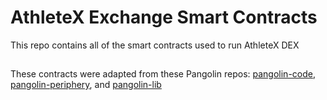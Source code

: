 # AthleteX Exchange Smart Contracts
This repo contains all of the smart contracts used to run AthleteX DEX

##
These contracts were adapted from these Pangolin repos: [pangolin-code](https://github.com/pangolindex/exchange-contracts/tree/main/contracts/pangolin-core), [pangolin-periphery](https://github.com/pangolindex/exchange-contracts/tree/main/contracts/pangolin-periphery), and [pangolin-lib](https://github.com/pangolindex/exchange-contracts/tree/main/contracts/pangolin-lib)
